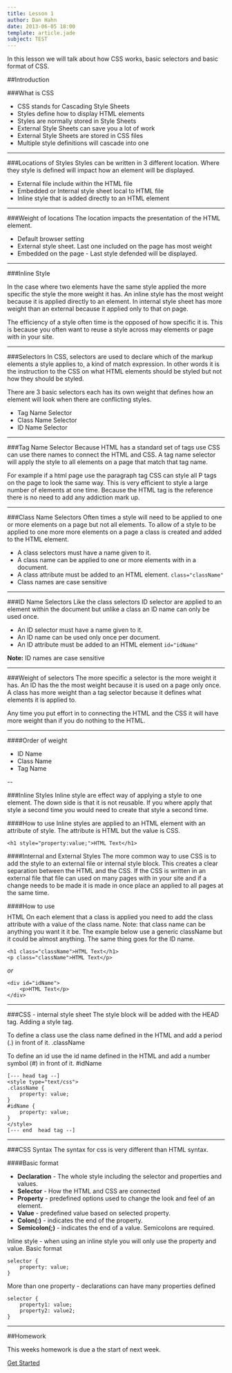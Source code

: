 ```yaml
---
title: Lesson 1
author: Dan Hahn
date: 2013-06-05 18:00
template: article.jade
subject: TEST
---
```


In this lesson we will talk about how CSS works, basic selectors and basic format of CSS.

<span class="more"></span>

##Introduction

###What is CSS

* CSS stands for Cascading Style Sheets
* Styles define how to display HTML elements
* Styles are normally stored in Style Sheets
* External Style Sheets can save you a lot of work
* External Style Sheets are stored in CSS files
* Multiple style definitions will cascade into one

---

###Locations of Styles
Styles can be written in 3 different location.  Where they style is defined will impact how an element will be displayed.

* External file include within the HTML file
* Embedded or Internal style sheet local to HTML file
* Inline style that is added directly to an HTML element

---

###Weight of locations
The location impacts the presentation of the HTML element.

* Default browser setting
* External style sheet.  Last one included on the page has most weight
* Embedded on the page - Last style defended will be displayed.

---

###Inline Style

In the case where two elements have the same style applied the more specific the style the more weight it has.  An inline style has the most weight because it is applied directly to an element. In internal style sheet has more weight than an external because it applied only to that on page.

The efficiency of a style often time is the opposed of how specific it is.  This is because you often want to reuse a style across may elements or page with in your site.

---

###Selectors
In CSS, selectors are used to declare which of the markup elements a style applies to, a kind of match expression.  In other words it is the instruction to the CSS on what HTML elements should be styled but not how they should be styled.

There are 3 basic selectors each has its own weight that defines how an element will look when there are conflicting styles.

* Tag Name Selector
* Class Name Selector
* ID Name Selector

---

###Tag Name Selector
Because HTML has a standard set of tags use CSS can use there names to connect the HTML and CSS.  A tag name selector will apply the style to all elements on a page that match that tag name.

For example if a html page use the paragraph tag CSS can style all P tags on the page to look the same way.  This is very efficient to style a large number of elements at one time.  Because the HTML tag is the reference there is no need to add any addiction mark up.

---

###Class Name Selectors
Often times a style will need to be applied to one or more elements on a page but not all elements.  To allow of a style to be applied to one more more elements on a page a class is created and added to the HTML element.

* A class selectors must have a name given to it.
* A class name can be applied to one or more elements with in a document.
* A class attribute must be added to an HTML element.  `class="className"`
* Class names are case sensitive

---

###ID Name Selectors
Like the class selectors ID selector are applied to an element within the document but unlike a class an ID name can only be used once.

* An ID selector must have a name given to it.
* An ID name can be used only once per document.
* An ID attribute must be added to an HTML element `id="idName"`

**Note:** ID names are case sensitive

---

###Weight of selectors
The more specific a selector is the more weight it has.  An ID has the the most weight because it is used on a page only once.  A class has more weight than a tag selector because it defines what elements it is applied to.

Any time you put effort in to connecting the HTML and the CSS it will have more weight than if you do nothing to the HTML.

---

####Order of weight
* ID Name
* Class Name
* Tag Name

--

###Inline Styles
Inline style are effect way of applying a style to one element.  The down side is that it is not reusable.  If you where apply that style a second time you would need to create that style a second time.

####How to use
Inline styles are applied to an HTML element with an attribute of style.  The attribute is HTML but the value is CSS.

	<h1 style="property:value;">HTML Text</h1>

####Internal and External Styles
The more common way to use CSS is to add the style to an external file or internal style block.  This creates a clear separation between the HTML and the CSS.  If the CSS is written in an external file that file can used on many pages with in your site and if a change needs to be made it is made in once place an applied to all pages at the same time.

####How to use
$$$$HTML
On each element that a class is applied you need to add the class attribute with a value of the class name.  Note: that class name can be anything you want it it be.  The example below use a generic className but it could be almost anything.  The same thing goes for the ID name.

	<h1 class="className">HTML Text</h1>
	<p class="className">HTML Text</p>

*or*

	<div id="idName">
		<p>HTML Text</p>
	</div>

---

###CSS - internal style sheet
The style block will be added with the HEAD tag.  Adding a style tag.

To define a class use the class name defined in the HTML and add a period (.) in front of it. .className

To define an id use the id name defined in the HTML and add a number symbol (#) in front of it. #idName

	[--- head tag --]
	<style type="text/css">
    .className {
		property: value;
	}
	#idName {
		property: value;
	}
	</style>
	[--- end  head tag --]

---

###CSS Syntax
The syntax for css is very different than HTML syntax.

####Basic format
* **Declaration** - The whole style including the selector and properties and values.
* **Selector** - How the HTML and CSS are connected
* **Property** - predefined options used to change the look and feel of an element.
* **Value** - predefined value based on selected property.
* **Colon(:)** - indicates the end of the property.
* **Semicolon(;)** - indicates the end of a value.  Semicolons are required.

Inline style - when using an inline style you will only use the property and value.
Basic format

	selector {
		property: value;
	}


More than one property - declarations can have many properties defined

	selector {
		property1: value;
		property2: value2;
	}

---

##Homework

This weeks homework is due a the start of next week.

[Get Started](homework.html)


